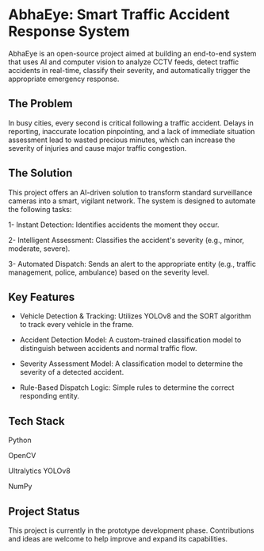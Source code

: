 
# AbhaEye: Smart Traffic Accident Response System

AbhaEye is an open-source project aimed at building an end-to-end system that uses AI and computer vision to analyze CCTV feeds, detect traffic accidents in real-time, classify their severity, and automatically trigger the appropriate emergency response.


## The Problem


In busy cities, every second is critical following a traffic accident. Delays in reporting, inaccurate location pinpointing, and a lack of immediate situation assessment lead to wasted precious minutes, which can increase the severity of injuries and cause major traffic congestion.




## The Solution
This project offers an AI-driven solution to transform standard surveillance cameras into a smart, vigilant network. The system is designed to automate the following tasks:

1- Instant Detection: Identifies accidents the moment they occur.

2- Intelligent Assessment: Classifies the accident's severity (e.g., minor, moderate, severe).

3- Automated Dispatch: Sends an alert to the appropriate entity (e.g., traffic management, police, ambulance) based on the severity level.
## Key Features
- Vehicle Detection & Tracking: Utilizes YOLOv8 and the SORT algorithm to track every vehicle in the frame.

- Accident Detection Model: A custom-trained classification model to distinguish between accidents and normal traffic flow.

- Severity Assessment Model: A classification model to determine the severity of a detected accident.

- Rule-Based Dispatch Logic: Simple rules to determine the correct responding entity.
## Tech Stack

Python

OpenCV

Ultralytics YOLOv8

NumPy


## Project Status
This project is currently in the prototype development phase. Contributions and ideas are welcome to help improve and expand its capabilities.
